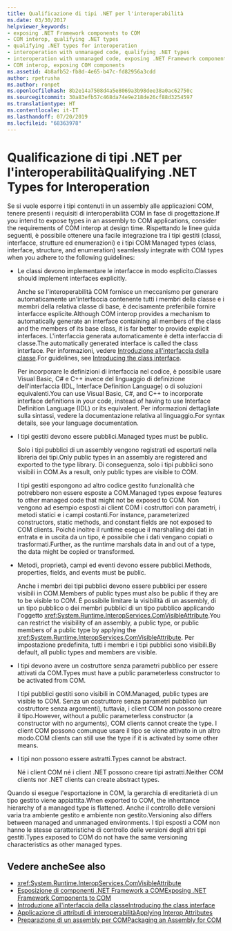 ```yaml
---
title: Qualificazione di tipi .NET per l'interoperabilità
ms.date: 03/30/2017
helpviewer_keywords:
- exposing .NET Framework components to COM
- COM interop, qualifying .NET types
- qualifying .NET types for interoperation
- interoperation with unmanaged code, qualifying .NET types
- interoperation with unmanaged code, exposing .NET Framework components
- COM interop, exposing COM components
ms.assetid: 4b8afb52-fb8d-4e65-b47c-fd82956a3cdd
author: rpetrusha
ms.author: ronpet
ms.openlocfilehash: 8b2e14a7508d4a5e8069a3b98dee38a0ac62750c
ms.sourcegitcommit: 30a83efb57c468da74e9e218de26cf88d3254597
ms.translationtype: HT
ms.contentlocale: it-IT
ms.lasthandoff: 07/20/2019
ms.locfileid: "68363978"
---
```

# <a name="qualifying-net-types-for-interoperation"></a><span data-ttu-id="42a29-102">Qualificazione di tipi .NET per l'interoperabilità</span><span class="sxs-lookup"><span data-stu-id="42a29-102">Qualifying .NET Types for Interoperation</span></span>
<span data-ttu-id="42a29-103">Se si vuole esporre i tipi contenuti in un assembly alle applicazioni COM, tenere presenti i requisiti di interoperabilità COM in fase di progettazione.</span><span class="sxs-lookup"><span data-stu-id="42a29-103">If you intend to expose types in an assembly to COM applications, consider the requirements of COM interop at design time.</span></span> <span data-ttu-id="42a29-104">Rispettando le linee guida seguenti, è possibile ottenere una facile integrazione tra i tipi gestiti (classi, interfacce, strutture ed enumerazioni) e i tipi COM:</span><span class="sxs-lookup"><span data-stu-id="42a29-104">Managed types (class, interface, structure, and enumeration) seamlessly integrate with COM types when you adhere to the following guidelines:</span></span>  
  
- <span data-ttu-id="42a29-105">Le classi devono implementare le interfacce in modo esplicito.</span><span class="sxs-lookup"><span data-stu-id="42a29-105">Classes should implement interfaces explicitly.</span></span>  
  
     <span data-ttu-id="42a29-106">Anche se l'interoperabilità COM fornisce un meccanismo per generare automaticamente un'interfaccia contenente tutti i membri della classe e i membri della relativa classe di base, è decisamente preferibile fornire interfacce esplicite.</span><span class="sxs-lookup"><span data-stu-id="42a29-106">Although COM interop provides a mechanism to automatically generate an interface containing all members of the class and the members of its base class, it is far better to provide explicit interfaces.</span></span> <span data-ttu-id="42a29-107">L'interfaccia generata automaticamente è detta interfaccia di classe.</span><span class="sxs-lookup"><span data-stu-id="42a29-107">The automatically generated interface is called the class interface.</span></span> <span data-ttu-id="42a29-108">Per informazioni, vedere [Introduzione all'interfaccia della classe](com-callable-wrapper.md#introducing-the-class-interface).</span><span class="sxs-lookup"><span data-stu-id="42a29-108">For guidelines, see [Introducing the class interface](com-callable-wrapper.md#introducing-the-class-interface).</span></span>  
  
     <span data-ttu-id="42a29-109">Per incorporare le definizioni di interfaccia nel codice, è possibile usare Visual Basic, C# e C++ invece del linguaggio di definizione dell'interfaccia (IDL, Interface Definition Language) o di soluzioni equivalenti.</span><span class="sxs-lookup"><span data-stu-id="42a29-109">You can use Visual Basic, C#, and C++ to incorporate interface definitions in your code, instead of having to use Interface Definition Language (IDL) or its equivalent.</span></span> <span data-ttu-id="42a29-110">Per informazioni dettagliate sulla sintassi, vedere la documentazione relativa al linguaggio.</span><span class="sxs-lookup"><span data-stu-id="42a29-110">For syntax details, see your language documentation.</span></span>  
  
- <span data-ttu-id="42a29-111">I tipi gestiti devono essere pubblici.</span><span class="sxs-lookup"><span data-stu-id="42a29-111">Managed types must be public.</span></span>  
  
     <span data-ttu-id="42a29-112">Solo i tipi pubblici di un assembly vengono registrati ed esportati nella libreria dei tipi.</span><span class="sxs-lookup"><span data-stu-id="42a29-112">Only public types in an assembly are registered and exported to the type library.</span></span> <span data-ttu-id="42a29-113">Di conseguenza, solo i tipi pubblici sono visibili in COM.</span><span class="sxs-lookup"><span data-stu-id="42a29-113">As a result, only public types are visible to COM.</span></span>  
  
     <span data-ttu-id="42a29-114">I tipi gestiti espongono ad altro codice gestito funzionalità che potrebbero non essere esposte a COM.</span><span class="sxs-lookup"><span data-stu-id="42a29-114">Managed types expose features to other managed code that might not be exposed to COM.</span></span> <span data-ttu-id="42a29-115">Non vengono ad esempio esposti ai client COM i costruttori con parametri, i metodi statici e i campi costanti.</span><span class="sxs-lookup"><span data-stu-id="42a29-115">For instance, parameterized constructors, static methods, and constant fields are not exposed to COM clients.</span></span> <span data-ttu-id="42a29-116">Poiché inoltre il runtime esegue il marshalling dei dati in entrata e in uscita da un tipo, è possibile che i dati vengano copiati o trasformati.</span><span class="sxs-lookup"><span data-stu-id="42a29-116">Further, as the runtime marshals data in and out of a type, the data might be copied or transformed.</span></span>  
  
- <span data-ttu-id="42a29-117">Metodi, proprietà, campi ed eventi devono essere pubblici.</span><span class="sxs-lookup"><span data-stu-id="42a29-117">Methods, properties, fields, and events must be public.</span></span>  
  
     <span data-ttu-id="42a29-118">Anche i membri dei tipi pubblici devono essere pubblici per essere visibili in COM.</span><span class="sxs-lookup"><span data-stu-id="42a29-118">Members of public types must also be public if they are to be visible to COM.</span></span> <span data-ttu-id="42a29-119">È possibile limitare la visibilità di un assembly, di un tipo pubblico o dei membri pubblici di un tipo pubblico applicando l'oggetto <xref:System.Runtime.InteropServices.ComVisibleAttribute>.</span><span class="sxs-lookup"><span data-stu-id="42a29-119">You can restrict the visibility of an assembly, a public type, or public members of a public type by applying the <xref:System.Runtime.InteropServices.ComVisibleAttribute>.</span></span> <span data-ttu-id="42a29-120">Per impostazione predefinita, tutti i membri e i tipi pubblici sono visibili.</span><span class="sxs-lookup"><span data-stu-id="42a29-120">By default, all public types and members are visible.</span></span>  
  
- <span data-ttu-id="42a29-121">I tipi devono avere un costruttore senza parametri pubblico per essere attivati da COM.</span><span class="sxs-lookup"><span data-stu-id="42a29-121">Types must have a public parameterless constructor to be activated from COM.</span></span>  
  
     <span data-ttu-id="42a29-122">I tipi pubblici gestiti sono visibili in COM.</span><span class="sxs-lookup"><span data-stu-id="42a29-122">Managed, public types are visible to COM.</span></span> <span data-ttu-id="42a29-123">Senza un costruttore senza parametri pubblico (un costruttore senza argomenti), tuttavia, i client COM non possono creare il tipo.</span><span class="sxs-lookup"><span data-stu-id="42a29-123">However, without a public parameterless constructor (a constructor with no arguments), COM clients cannot create the type.</span></span> <span data-ttu-id="42a29-124">I client COM possono comunque usare il tipo se viene attivato in un altro modo.</span><span class="sxs-lookup"><span data-stu-id="42a29-124">COM clients can still use the type if it is activated by some other means.</span></span>  
  
- <span data-ttu-id="42a29-125">I tipi non possono essere astratti.</span><span class="sxs-lookup"><span data-stu-id="42a29-125">Types cannot be abstract.</span></span>  
  
     <span data-ttu-id="42a29-126">Né i client COM né i client .NET possono creare tipi astratti.</span><span class="sxs-lookup"><span data-stu-id="42a29-126">Neither COM clients nor .NET clients can create abstract types.</span></span>  
  
 <span data-ttu-id="42a29-127">Quando si esegue l'esportazione in COM, la gerarchia di ereditarietà di un tipo gestito viene appiattita.</span><span class="sxs-lookup"><span data-stu-id="42a29-127">When exported to COM, the inheritance hierarchy of a managed type is flattened.</span></span> <span data-ttu-id="42a29-128">Anche il controllo delle versioni varia tra ambiente gestito e ambiente non gestito.</span><span class="sxs-lookup"><span data-stu-id="42a29-128">Versioning also differs between managed and unmanaged environments.</span></span> <span data-ttu-id="42a29-129">I tipi esposti a COM non hanno le stesse caratteristiche di controllo delle versioni degli altri tipi gestiti.</span><span class="sxs-lookup"><span data-stu-id="42a29-129">Types exposed to COM do not have the same versioning characteristics as other managed types.</span></span>  
  
## <a name="see-also"></a><span data-ttu-id="42a29-130">Vedere anche</span><span class="sxs-lookup"><span data-stu-id="42a29-130">See also</span></span>

- <xref:System.Runtime.InteropServices.ComVisibleAttribute>
- [<span data-ttu-id="42a29-131">Esposizione di componenti .NET Framework a COM</span><span class="sxs-lookup"><span data-stu-id="42a29-131">Exposing .NET Framework Components to COM</span></span>](../../../docs/framework/interop/exposing-dotnet-components-to-com.md)
- [<span data-ttu-id="42a29-132">Introduzione all'interfaccia della classe</span><span class="sxs-lookup"><span data-stu-id="42a29-132">Introducing the class interface</span></span>](com-callable-wrapper.md#introducing-the-class-interface)
- [<span data-ttu-id="42a29-133">Applicazione di attributi di interoperabilità</span><span class="sxs-lookup"><span data-stu-id="42a29-133">Applying Interop Attributes</span></span>](../../../docs/framework/interop/applying-interop-attributes.md)
- [<span data-ttu-id="42a29-134">Preparazione di un assembly per COM</span><span class="sxs-lookup"><span data-stu-id="42a29-134">Packaging an Assembly for COM</span></span>](../../../docs/framework/interop/packaging-an-assembly-for-com.md)
